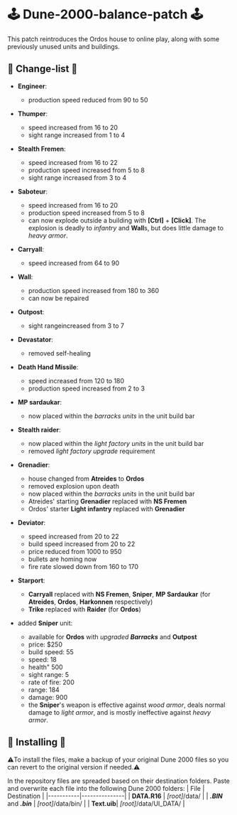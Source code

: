 # :joystick: Dune-2000-balance-patch :joystick:
This patch reintroduces the Ordos house to online play, along with some previously unused units and buildings.

## :receipt: Change-list :receipt:

- **Engineer**:
   - production speed reduced from 90 to 50

- **Thumper**:
   - speed increased from 16 to 20
   - sight range increased from 1 to 4

- **Stealth Fremen**:
  - speed increased from 16 to 22
  - production speed increased from 5 to 8
  - sight range increased from 3 to 4

- **Saboteur**:
  - speed increased from 16 to 20
  - production speed increased from 5 to 8
  - can now explode outside a building with **[Ctrl]** + **[Click]**. The explosion is deadly to _infantry_ and **Wall**s, but does little damage to _heavy armor_.

- **Carryall**:
  - speed increased from 64 to 90

- **Wall**:
  - production speed increased from 180 to 360
  - can now be repaired

- **Outpost**:
  - sight rangeincreased from 3 to 7

- **Devastator**:
  - removed self-healing

- **Death Hand Missile**:
  - speed increased from 120 to 180
  - production speed increased from 2 to 3

- **MP sardaukar**:
  - now placed within the _barracks units_ in the unit build bar

- **Stealth raider**: 
  - now placed within the _light factory units_ in the unit build bar
  - removed _light factory upgrade_ requirement

- **Grenadier**:
  - house changed from **Atreides** to **Ordos**
  - removed explosion upon death
  - now placed within the _barracks units_ in the unit build bar
  - Atreides' starting **Grenadier** replaced with **NS Fremen**
  - Ordos' starter **Light infantry** replaced with **Grenadier**

- **Deviator**:
  - speed increased from 20 to 22
  - build speed increased from 20 to 22
  - price reduced from 1000 to 950
  - bullets are homing now
  - fire rate slowed down from 160 to 170

- **Starport**:
  - **Carryall** replaced with **NS Fremen**, **Sniper**, **MP Sardaukar** (for **Atreides**, **Ordos**, **Harkonnen** respectively)
  - **Trike** replaced with **Raider** (for **Ordos**)

- added **Sniper** unit:
   - available for **Ordos** with _upgraded **Barracks**_ and **Outpost**
   - price: $250
   - build speed: 55
   - speed: 18
   - health" 500
   - sight range: 5
   - rate of fire: 200
   - range: 184
   - damage: 900
   - the **Sniper**'s weapon is effective against _wood armor_, deals normal damage to _light armor_, and is mostly ineffective against _heavy armor_.

## :file_folder: Installing :file_folder:

:warning:To install the files, make a backup of your original Dune 2000 files so you can revert to the original version if needed.:warning:

In the repository files are spreaded based on their destination folders.
Paste and overwrite each file into the following Dune 2000 folders:
| File      | Destination   |
 |-----------|---------------|
 | **DATA.R16**     | _[root]_/data/  |
 | _**.BIN**_ and _**.bin**_   | _[root]_/data/bin/  |
 | **Text.uib**| _[root]_/data/UI_DATA/  |
